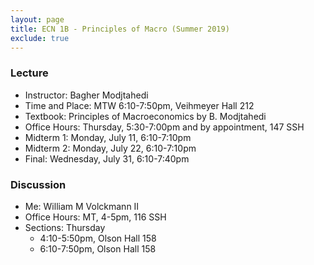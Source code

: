 ```yaml
---
layout: page
title: ECN 1B - Principles of Macro (Summer 2019)
exclude: true
---
```



### Lecture
* Instructor: Bagher Modjtahedi
* Time and Place: MTW 6:10-7:50pm, Veihmeyer Hall 212
* Textbook: Principles of Macroeconomics by B. Modjtahedi
* Office Hours: Thursday, 5:30-7:00pm and by appointment, 147 SSH
* Midterm 1: Monday, July 11, 6:10-7:10pm
* Midterm 2: Monday, July 22, 6:10-7:10pm
* Final: Wednesday, July 31, 6:10-7:40pm


### Discussion
* Me: William M Volckmann II
* Office Hours: MT, 4-5pm, 116 SSH
* Sections: Thursday
  * 4:10-5:50pm, Olson Hall 158
  * 6:10-7:50pm, Olson Hall 158
